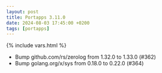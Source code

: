 ```yaml
---
layout: post
title: Portapps 3.11.0
date: 2024-08-03 17:45:00 +0200
tags: [portapps]
---
```

{% include vars.html %}

* Bump github.com/rs/zerolog from 1.32.0 to 1.33.0 (#362)
* Bump golang.org/x/sys from 0.18.0 to 0.22.0 (#364)
